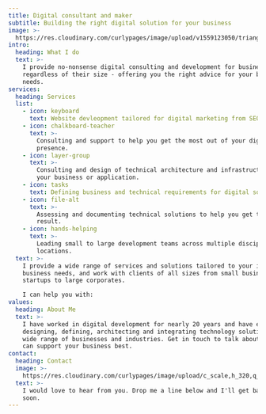 ```yaml
---
title: Digital consultant and maker
subtitle: Building the right digital solution for your business
image: >-
  https://res.cloudinary.com/curlypages/image/upload/v1559123050/trianglify_wggrmu.svg
intro:
  heading: What I do
  text: >-
    I provide no-nonsense digital consulting and development for businesses
    regardless of their size - offering you the right advice for your business
    needs.
services:
  heading: Services
  list:
    - icon: keyboard
      text: Website devleopment tailored for digital marketing from SEO to social.
    - icon: chalkboard-teacher
      text: >-
        Consulting and support to help you get the most out of your digital
        presence.
    - icon: layer-group
      text: >-
        Consulting and design of technical architecture and infrastructure for
        your business or application.
    - icon: tasks
      text: Defining business and technical requirements for digital solutions.
    - icon: file-alt
      text: >-
        Assessing and documenting technical solutions to help you get the right
        result.
    - icon: hands-helping
      text: >-
        Leading small to large development teams across multiple disciplines and
        locations.
  text: >-
    I provide a wide range of services and solutions tailored to your individual
    business needs, and work with clients of all sizes from small business and
    startups to large corporates. 

    I can help you with:
values:
  heading: About Me
  text: >-
    I have worked in digital development for nearly 20 years and have experience
    designing, defining, architecting and integrating technology solutions for a
    wide range of businesses and industries. Get in touch to talk about how I
    can support your business best.
contact:
  heading: Contact
  image: >-
    https://res.cloudinary.com/curlypages/image/upload/c_scale,h_320,q_auto/v1557711833/p2140240_p1zh1w.jpg
  text: >-
    I would love to hear from you. Drop me a line below and I'll get back to you
    soon.
---
```


